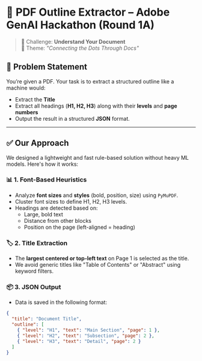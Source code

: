 # 📘 PDF Outline Extractor – Adobe GenAI Hackathon (Round 1A)

> 🎯 Challenge: **Understand Your Document**  
> 🧩 Theme: *"Connecting the Dots Through Docs"*

## 🧠 Problem Statement

You’re given a PDF. Your task is to extract a structured outline like a machine would:
- Extract the **Title**
- Extract all headings (**H1, H2, H3**) along with their **levels** and **page numbers**
- Output the result in a structured **JSON** format.

---

## ✅ Our Approach

We designed a lightweight and fast rule-based solution without heavy ML models. Here's how it works:

### 📊 1. Font-Based Heuristics
- Analyze **font sizes** and **styles** (bold, position, size) using `PyMuPDF`.
- Cluster font sizes to define H1, H2, H3 levels.
- Headings are detected based on:
  - Large, bold text
  - Distance from other blocks
  - Position on the page (left-aligned = heading)

### 🏷️ 2. Title Extraction
- The **largest centered or top-left text** on Page 1 is selected as the title.
- We avoid generic titles like "Table of Contents" or "Abstract" using keyword filters.

### 📦 3. JSON Output
- Data is saved in the following format:
```json
{
  "title": "Document Title",
  "outline": [
    { "level": "H1", "text": "Main Section", "page": 1 },
    { "level": "H2", "text": "Subsection", "page": 2 },
    { "level": "H3", "text": "Detail", "page": 2 }
  ]
}
